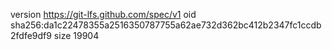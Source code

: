 version https://git-lfs.github.com/spec/v1
oid sha256:da1c22478355a2516350787755a62ae732d362bc412b2347fc1ccdb2fdfe9df9
size 19904
